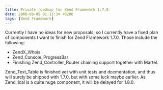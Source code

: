 ```yaml
---
title: Private roadmap for Zend Framework 1.7.0
date: 2008-09-05 01:13:34 +0200
tags: [Zend Framework]
---
```


Currently I have no ideas for new proposals, so I currently have a fixed plan of components I want to finish for Zend Framework 1.7.0. Those include the following:

- ZendX_Whois
- Zend_Console_ProgressBar
- Finishing Zend_Controller_Router chaining support together with Martel.

Zend_Text_Table is finished yet with unit tests and docmentation, and thus will surely be shipped with 1.7.0, but with some luck maybe earlier. As Zend_Ical is a quite huge component, it will be delayed for 1.8.0.
